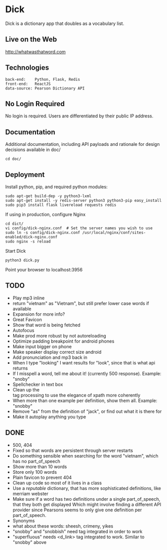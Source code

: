 Dick
====

Dick is a dictionary app that doubles as a vocabulary list.


Live on the Web
---------------

http://whatwasthatword.com


Technologies
------------

    back-end:    Python, Flask, Redis
    front-end:   ReactJS
    data-source: Pearson Dictionary API


No Login Required
-----------------

No login is required. Users are differentiated by their public IP address.

Documentation
-------------

Additional documentation, including API payloads and rationale for design decisions
available in doc/

    cd doc/


Deployment
----------

Install python, pip, and required python modules:

    sudo apt-get build-dep -y python3-lxml
    sudo apt-get install -y redis-server python3 python3-pip easy_install
    sudo pip3 install flask livereload requests redis

If using in production, configure Nginx

    cd dict/
    vi config/dick-nginx.conf  # Set the server names you wish to use
    sudo ln -s config/dick-nginx.conf /usr/local/nginx/conf/sites-enabled/dick-nginx.conf
    sudo nginx -s reload

Start Dick

    python3 dick.py

Point your browser to localhost:3956


TODO
----

  * Play mp3 inline
  * return "vietnam" as "Vietnam", but still prefer lower case words if available
  * Expansion for more info?
  * Great Favicon
  * Show that word is being fetched
  * Autofocus
  * Make prod more robust by not autoreloading
  * Optimize padding breakpoint for android phones
  * Make input bigger on phone
  * Make speaker display correct size android
  * Add pronunciation and mp3 back in
  * When I type "looking" I want results for "look", since that is what api returns
  * If I misspell a word, tell me about it! (currently 500 response). Example: "snoby"
  * Spellchecker in text box
  * Clean up the <dt> tag processing to use the elegance of xpath more coherently
  * When more than one example per definition, show them all. Example: "snobby"
  * Remove "as" from the definition of "jack", or find out what it is there for
  * Make it autoplay anything you type

DONE
----
  * 500, 404
  * Fixed so that words are persistent through server restarts
  * Do something sensible when searching for the word "vietnam", which has no part_of_speech
  * Show more than 10 words
  * Store only 100 words
  * Plain favicon to prevent 404
  * Clean up code so most of it lives in a class
  * Use a *reputable* dictionary, that has more sophisticated definitions, like merriam webster
  * Make sure if a word has two definitions under a single part_of_speech, that they both get displayed
    Which might involve finding a different API provider since Pearsons seems to only give one definition
    per part_of_speech.
  * Synonyms
  * what about these words: sheesh, crimeny, yikes
  * "snobby" and "snobbish" need <fw> tag integrated in order to work
  * "superfluous" needs <d_link> tag integrated to work. Similar to "snobby" above
